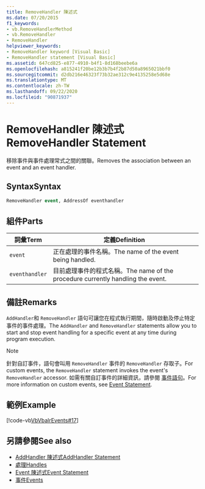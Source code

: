 ```yaml
---
title: RemoveHandler 陳述式
ms.date: 07/20/2015
f1_keywords:
- vb.RemoveHandlerMethod
- vb.RemoveHandler
- RemoveHandler
helpviewer_keywords:
- RemoveHandler keyword [Visual Basic]
- RemoveHandler statement [Visual Basic]
ms.assetid: 647cd825-e877-4910-b4f1-8d168beebe6a
ms.openlocfilehash: a815241f20be12b3b7b4f2b87d50a8965021bbf0
ms.sourcegitcommit: d2db216e46323f73b32ae312c9e4135258e5d68e
ms.translationtype: MT
ms.contentlocale: zh-TW
ms.lasthandoff: 09/22/2020
ms.locfileid: "90871937"
---
```

# <a name="removehandler-statement"></a><span data-ttu-id="35bec-102">RemoveHandler 陳述式</span><span class="sxs-lookup"><span data-stu-id="35bec-102">RemoveHandler Statement</span></span>

<span data-ttu-id="35bec-103">移除事件與事件處理常式之間的關聯。</span><span class="sxs-lookup"><span data-stu-id="35bec-103">Removes the association between an event and an event handler.</span></span>  
  
## <a name="syntax"></a><span data-ttu-id="35bec-104">Syntax</span><span class="sxs-lookup"><span data-stu-id="35bec-104">Syntax</span></span>  
  
```vb  
RemoveHandler event, AddressOf eventhandler  
```  
  
## <a name="parts"></a><span data-ttu-id="35bec-105">組件</span><span class="sxs-lookup"><span data-stu-id="35bec-105">Parts</span></span>  
  
|<span data-ttu-id="35bec-106">詞彙</span><span class="sxs-lookup"><span data-stu-id="35bec-106">Term</span></span>|<span data-ttu-id="35bec-107">定義</span><span class="sxs-lookup"><span data-stu-id="35bec-107">Definition</span></span>|  
|---|---|  
|`event`|<span data-ttu-id="35bec-108">正在處理的事件名稱。</span><span class="sxs-lookup"><span data-stu-id="35bec-108">The name of the event being handled.</span></span>|  
|`eventhandler`|<span data-ttu-id="35bec-109">目前處理事件的程式名稱。</span><span class="sxs-lookup"><span data-stu-id="35bec-109">The name of the procedure currently handling the event.</span></span>|  
  
## <a name="remarks"></a><span data-ttu-id="35bec-110">備註</span><span class="sxs-lookup"><span data-stu-id="35bec-110">Remarks</span></span>  

 <span data-ttu-id="35bec-111">`AddHandler`和 `RemoveHandler` 語句可讓您在程式執行期間，隨時啟動及停止特定事件的事件處理。</span><span class="sxs-lookup"><span data-stu-id="35bec-111">The `AddHandler` and `RemoveHandler` statements allow you to start and stop event handling for a specific event at any time during program execution.</span></span>  
  
> [!NOTE]
> <span data-ttu-id="35bec-112">針對自訂事件，語句會叫用 `RemoveHandler` 事件的 `RemoveHandler` 存取子。</span><span class="sxs-lookup"><span data-stu-id="35bec-112">For custom events, the `RemoveHandler` statement invokes the event's `RemoveHandler` accessor.</span></span> <span data-ttu-id="35bec-113">如需有關自訂事件的詳細資訊，請參閱 [事件語句](event-statement.md)。</span><span class="sxs-lookup"><span data-stu-id="35bec-113">For more information on custom events, see [Event Statement](event-statement.md).</span></span>  
  
## <a name="example"></a><span data-ttu-id="35bec-114">範例</span><span class="sxs-lookup"><span data-stu-id="35bec-114">Example</span></span>  

 [!code-vb[VbVbalrEvents#17](~/samples/snippets/visualbasic/VS_Snippets_VBCSharp/VbVbalrEvents/VB/Class1.vb#17)]  
  
## <a name="see-also"></a><span data-ttu-id="35bec-115">另請參閱</span><span class="sxs-lookup"><span data-stu-id="35bec-115">See also</span></span>

- [<span data-ttu-id="35bec-116">AddHandler 陳述式</span><span class="sxs-lookup"><span data-stu-id="35bec-116">AddHandler Statement</span></span>](addhandler-statement.md)
- [<span data-ttu-id="35bec-117">處理</span><span class="sxs-lookup"><span data-stu-id="35bec-117">Handles</span></span>](handles-clause.md)
- [<span data-ttu-id="35bec-118">Event 陳述式</span><span class="sxs-lookup"><span data-stu-id="35bec-118">Event Statement</span></span>](event-statement.md)
- [<span data-ttu-id="35bec-119">事件</span><span class="sxs-lookup"><span data-stu-id="35bec-119">Events</span></span>](../../programming-guide/language-features/events/index.md)
